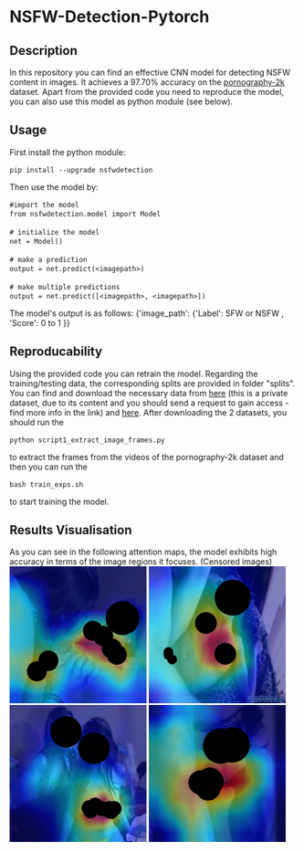 # NSFW-Detection-Pytorch

## Description
In this repository you can find an effective CNN model for detecting NSFW content in images. It achieves a 97.70% accuracy on the [pornography-2k](https://recod.ai/code-data/#porno) dataset. Apart from the provided code you need to reproduce the model, you can also use this model as python module (see below). 

## Usage
First install the python module:
```
pip install --upgrade nsfwdetection
```
Then use the model by:
```
#import the model
from nsfwdetection.model import Model

# initialize the model
net = Model()

# make a prediction
output = net.predict(<imagepath>)

# make multiple predictions
output = net.predict([<imagepath>, <imagepath>])

```
The model's output is as follows:
{'image_path': {'Label': SFW or NSFW , 'Score': 0 to 1 }}

## Reproducability
Using the provided code you can retrain the model. Regarding the training/testing data, the corresponding splits are provided in folder "splits". You can find and download the necessary data from [here](https://recod.ai/code-data/#porno) (this is a private dataset, due to its content and you should send a request to gain access - find more info in the link) and [here](https://archive.org/download/NudeNet_classifier_dataset_v1). After downloading the 2 datasets, you should run the
```
python script1_extract_image_frames.py
```
to extract the frames from the videos of the pornography-2k dataset and then you can run the 
```
bash train_exps.sh 
```
to start training the model.

## Results Visualisation
As you can see in the following attention maps, the model exhibits high accuracy in terms of the image regions it focuses. (Censored images) <br />
![](./attention_maps/1.png?raw=true) ![](./attention_maps/2.png?raw=true) ![](./attention_maps/3.png?raw=true) ![](./attention_maps/4.png?raw=true)


